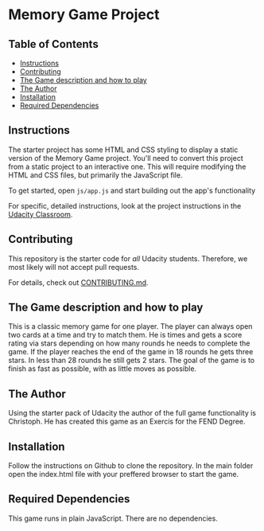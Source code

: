 # Memory Game Project

## Table of Contents

* [Instructions](#instructions)
* [Contributing](#contributing)
* [The Game description and how to play](#game)
* [The Author](#author)
* [Installation](#installation)
* [Required Dependencies](#dependencies)

## Instructions

The starter project has some HTML and CSS styling to display a static version of the Memory Game project. You'll need to convert this project from a static project to an interactive one. This will require modifying the HTML and CSS files, but primarily the JavaScript file.

To get started, open `js/app.js` and start building out the app's functionality

For specific, detailed instructions, look at the project instructions in the [Udacity Classroom](https://classroom.udacity.com/me).

## Contributing

This repository is the starter code for _all_ Udacity students. Therefore, we most likely will not accept pull requests.

For details, check out [CONTRIBUTING.md](CONTRIBUTING.md).

## The Game description and how to play

This is a classic memory game for one player. The player can always open two cards at a time and try to match them. He is times and gets a score rating via stars depending on how many rounds he needs to complete the game. If the player reaches the end of the game in 18 rounds he gets three stars. In less than 28 rounds he still gets 2 stars. The goal of the game is to finish as fast as possible, with as little moves as possible. 

## The Author

Using the starter pack of Udacity the author of the full game functionality is Christoph. He has created this game as an Exercis for the FEND Degree. 

## Installation 

Follow the instructions on Github to clone the repository. In the main folder open the index.html file with your preffered browser to start the game. 

## Required Dependencies 

This game runs in plain JavaScript. There are no dependencies. 
